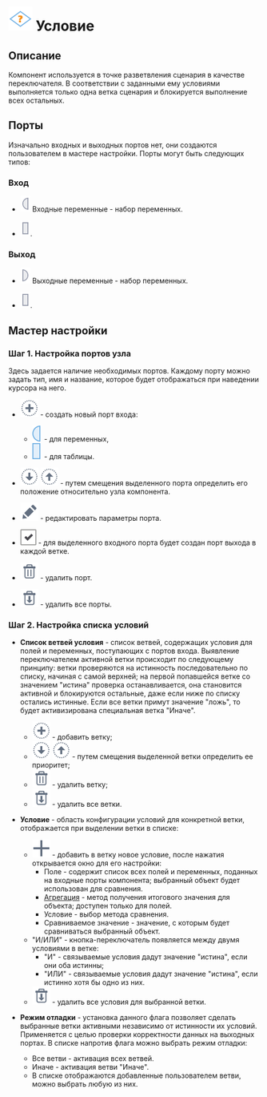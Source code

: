 # ![](../../media/app/icons/vendors/condition.svg) Условие

## Описание

Компонент используется в точке разветвления сценария в качестве переключателя. В соответствии с заданными ему условиями выполняется только одна ветка сценария и блокируется выполнение всех остальных.

## Порты

Изначально входных и выходных портов нет, они создаются пользователем в мастере настройки. Порты могут быть следующих типов:

### Вход

* ![](../../media/app/icons/ports/input-variable-inactive.svg) Входные переменные - набор переменных.

* ![](../../media/app/icons/ports/table-inactive.svg).

### Выход

* ![](../../media/app/icons/ports/output-variable-inactive.svg) Выходные переменные - набор переменных.

* ![](../../media/app/icons/ports/table-inactive.svg).

## Мастер настройки

### Шаг 1. Настройка портов узла

Здесь задается наличие необходимых портов. Каждому порту можно задать тип, имя и название, которое будет отображаться при наведении курсора на него.

* ![](../../media/app/icons/toolbar-18/toolbar-18-27.svg) - создать новый порт входа:
  * ![](../../media/app/icons/ports/input-variable-hover.svg) - для переменных,
  * ![](../../media/app/icons/ports/table-hover.svg) - для таблицы.

* ![](../../media/app/icons/toolbar-18/down.svg) ![](../../media/app/icons/toolbar-18/top.svg) - путем смещения выделенного порта определить его положение относительно узла компонента.

* ![](../../media/app/icons/toolbar-18/toolbar-18-28.svg) - редактировать параметры порта.

* ![](../../media/app/icons/toolbar-18/checked.svg) - для выделенного входного порта будет создан порт выхода в каждой ветке.

* ![](../../media/app/icons/toolbar-18/toolbar-18-8.svg) - удалить порт.

* ![](../../media/app/icons/toolbar-18/toolbar-18-127.svg) - удалить все порты.

### Шаг 2. Настройка списка условий

* **Список ветвей условия** - список ветвей, содержащих условия для полей и переменных, поступающих с портов входа. Выявление переключателем активной ветки происходит по следующему принципу: ветки проверяются на истинность последовательно по списку, начиная с самой верхней; на первой попавшейся ветке со значением "истина" проверка останавливается, она становится активной и блокируются остальные, даже если ниже по списку остались истинные. Если все ветки примут значение "ложь", то будет активизирована специальная ветка "Иначе".
  * ![](../../media/app/icons/toolbar-18/toolbar-18-27.svg) - добавить ветку;
  * ![](../../media/app/icons/toolbar-18/down.svg) ![](../../media/app/icons/toolbar-18/top.svg) - путем смещения выделенной ветки определить ее приоритет;
  * ![](../../media/app/icons/toolbar-18/toolbar-18-8.svg) - удалить ветку;
  * ![](../../media/app/icons/toolbar-18/toolbar-18-127.svg) - удалить все ветки.

* **Условие** - область конфигурации условий для конкретной ветки, отображается при выделении ветки в списке:
  * ![](../../media/app/icons/toolbar-18/add.svg) - добавить в ветку новое условие, после нажатия открывается окно для его настройки:
    * Поле - содержит список всех полей и переменных, поданных на входные порты компонента; выбранный объект будет использован для сравнения.
    * [Агрегация](../aggregation-functions.md) - метод получения итогового значения для объекта; доступен только для полей.
    * Условие - выбор метода сравнения.
    * Сравниваемое значение - значение, с которым будет сравниваться выбранный объект.
  * "И/ИЛИ" - кнопка-переключатель появляется между двумя условиями в ветке:
    * "И" - связываемые условия дадут значение "истина", если они оба истинны;
    * "ИЛИ" - связываемые условия дадут значение "истина", если истинно хотя бы одно из них.
  * ![](../../media/app/icons/toolbar-18/toolbar-18-127.svg) - удалить все условия для выбранной ветки.

* **Режим отладки** - установка данного флага позволяет сделать выбранные ветки активными независимо от истинности их условий. Применяется с целью проверки корректности данных на выходных портах. В списке напротив флага можно выбрать режим отладки:
  * Все ветви - активация всех ветвей.
  * Иначе - активация ветви "Иначе".
  * В списке отображаются добавленные пользователем ветви, можно выбрать любую из них.
